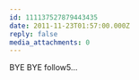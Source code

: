 ```yaml
---
id: 111137527879443435
date: 2011-11-23T01:57:00.000Z
reply: false
media_attachments: 0
---
```


BYE BYE follow5... ​​​​

